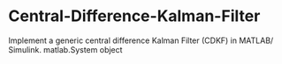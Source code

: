 # Central-Difference-Kalman-Filter
Implement a generic central difference Kalman Filter (CDKF) in MATLAB/ Simulink. matlab.System object
